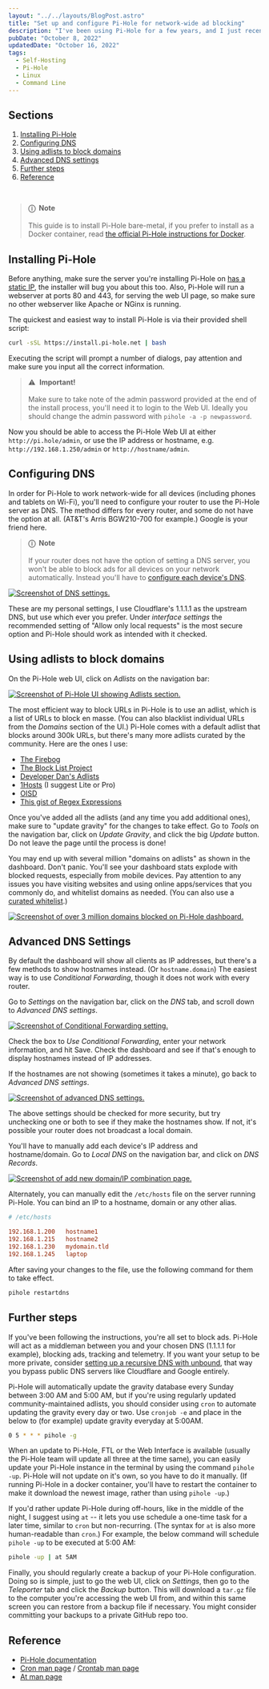 ```yaml
---
layout: "../../layouts/BlogPost.astro"
title: "Set up and configure Pi-Hole for network-wide ad blocking"
description: "I've been using Pi-Hole for a few years, and I just recently set it up again on a new machine with a new router. It's stupid easy and super effective, here's how."
pubDate: "October 8, 2022"
updatedDate: "October 16, 2022"
tags:
  - Self-Hosting
  - Pi-Hole
  - Linux
  - Command Line
---
```


## Sections

1. [Installing Pi-Hole](#install)
2. [Configuring DNS](#dns)
3. [Using adlists to block domains](#adlist)
4. [Advanced DNS settings](#advanced)
5. [Further steps](#further)
6. [Reference](#ref)

<br>

> **ⓘ &nbsp;Note**<br><br> This guide is to install Pi-Hole bare-metal, if you prefer to install as a Docker container, read <a href="https://github.com/pi-hole/docker-pi-hole/#running-pi-hole-docker" target="_blank">the official Pi-Hole instructions for Docker</a>.

<div id='install' />

## Installing Pi-Hole

Before anything, make sure the server you're installing Pi-Hole on <a href="https://arieldiaz.codes/blog/set-static-ip-debian" target="_blank">has a static IP</a>, the installer will bug you about this too. Also, Pi-Hole will run a webserver at ports 80 and 443, for serving the web UI page, so make sure no other webserver like Apache or NGinx is running.

The quickest and easiest way to install Pi-Hole is via their provided shell script:

```bash
curl -sSL https://install.pi-hole.net | bash
```

Executing the script will prompt a number of dialogs, pay attention and make sure you input all the correct information.

> &#x26a0;&#xfe0f; &nbsp;**Important!**<br><br> Make sure to take note of the admin password provided at the end of the install process, you'll need it to login to the Web UI. Ideally you should change the admin password with `pihole -a -p newpassword`.

Now you should be able to access the Pi-Hole Web UI at either `http://pi.hole/admin`, or use the IP address or hostname, e.g. `http://192.168.1.250/admin` or `http://hostname/admin`.

<div id='dns' />

## Configuring DNS

In order for Pi-Hole to work network-wide for all devices (including phones and tablets on Wi-Fi), you'll need to configure your router to use the Pi-Hole server as DNS. The method differs for every router, and some do not have the option at all. (AT&T's Arris BGW210-700 for example.) Google is your friend here.

> **ⓘ &nbsp;Note**<br><br>If your router does not have the option of setting a DNS server, you won't be able to block ads for all devices on your network automatically. Instead you'll have to <a href="https://discourse.pi-hole.net/t/how-do-i-configure-my-devices-to-use-pi-hole-as-their-dns-server/245#3-manually-configure-each-device-9" target="_blank">configure each device's DNS</a>.

<a href="/img/dns1.png" target="_blank"><img src="/img/dns1.png" alt="Screenshot of DNS settings." /></a>

These are my personal settings, I use Cloudflare's 1.1.1.1 as the upstream DNS, but use which ever you prefer. Under _interface settings_ the recommended setting of "Allow only local requests" is the most secure option and Pi-Hole should work as intended with it checked.

<div id='adlist' />

## Using adlists to block domains

On the Pi-Hole web UI, click on _Adlists_ on the navigation bar:

<a href="/img/adlist.png" target="_blank"><img src="/img/adlist.png" alt="Screenshot of Pi-Hole UI showing Adlists section." /></a>

The most efficient way to block URLs in Pi-Hole is to use an adlist, which is a list of URLs to block en masse. (You can also blacklist individual URLs from the _Domains_ section of the UI.) Pi-Hole comes with a default adlist that blocks around 300k URLs, but there's many more adlists curated by the community. Here are the ones I use:

- <a href="https://firebog.net" target="_blank">The Firebog</a>
- <a href="https://github.com/blocklistproject/Lists" target="_blank" rel="noreferrer noopener">The Block List Project</a>
- <a href="https://www.github.developerdan.com/hosts" target="_blank" rel="noreferrer noopener">Developer Dan's Adlists</a>
- <a href="https://github.com/badmojr/1Hosts" target="_blank" rel="noreferrer noopener">1Hosts</a> (I suggest Lite or Pro)
- <a href="https://oisd.nl" target="_blank" rel="noreferrer noopener">OISD</a>
- <a href="https://github.com/mmotti/pihole-regex/blob/master/regex.list" target="_blank" rel="noreferrer noopener">This gist of Regex Expressions</a>

Once you've added all the adlists (and any time you add additional ones), make sure to "update gravity" for the changes to take effect. Go to _Tools_ on the navigation bar, click on _Update Gravity_, and click the big _Update_ button. Do not leave the page until the process is done!

You may end up with several million "domains on adlists" as shown in the dashboard. Don't panic. You'll see your dashboard stats explode with blocked requests, especially from mobile devices. Pay attention to any issues you have visiting websites and using online apps/services that you commonly do, and whitelist domains as needed. (You can also use a <a href="https://github.com/anudeepND/whitelist" target="_blank">curated whitelist</a>.)

<a href="/img/adlist.png" target="_blank"><img src="/img/blocked.png" alt="Screenshot of over 3 million domains blocked on Pi-Hole dashboard." /></a>

<div id='advanced' />

## Advanced DNS Settings

By default the dashboard will show all clients as IP addresses, but there's a few methods to show hostnames instead. (Or `hostname.domain`) The easiest way is to use _Conditional Forwarding_, though it does not work with every router.

Go to _Settings_ on the navigation bar, click on the _DNS_ tab, and scroll down to _Advanced DNS settings_.

<a href="/img/dns2.png" target="_blank"><img src="/img/dns2.png" alt="Screenshot of Conditional Forwarding setting." /></a>

Check the box to _Use Conditional Forwarding_, enter your network information, and hit Save. Check the dashboard and see if that's enough to display hostnames instead of IP addresses.

If the hostnames are not showing (sometimes it takes a minute), go back to _Advanced DNS settings_.

<a href="/img/dns3.png" target="_blank"><img src="/img/dns3.png" alt="Screenshot of advanced DNS settings." /></a>

The above settings should be checked for more security, but try unchecking one or both to see if they make the hostnames show. If not, it's possible your router does not broadcast a local domain.

You'll have to manually add each device's IP address and hostname/domain. Go to _Local DNS_ on the navigation bar, and click on _DNS Records_.

<a href="/img/dns4.png" target="_blank"><img src="/img/dns4.png" alt="Screenshot of add new domain/IP combination page." /></a>

Alternately, you can manually edit the `/etc/hosts` file on the server running Pi-Hole. You can bind an IP to a hostname, domain or any other alias.

```ini
# /etc/hosts

192.168.1.200   hostname1
192.168.1.215   hostname2
192.168.1.230   mydomain.tld
192.168.1.245   laptop
```

After saving your changes to the file, use the following command for them to take effect.

```bash
pihole restartdns
```

<div id='further' />

## Further steps

If you've been following the instructions, you're all set to block ads. Pi-Hole will act as a middleman between you and your chosen DNS (1.1.1.1 for example), blocking ads, tracking and telemetry. If you want your setup to be more private, consider <a href="https://docs.pi-hole.net/guides/dns/unbound/#setting-up-pi-hole-as-a-recursive-dns-server-solution" target="_blank">setting up a recursive DNS with unbound</a>, that way you bypass public DNS servers like Cloudflare and Google entirely.

Pi-Hole will automatically update the gravity database every Sunday between 3:00 AM and 5:00 AM, but if you're using regularly updated community-maintained adlists, you should consider using `cron` to automate updating the gravity every day or two. Use `cronjob -e` and place in the below to (for example) update gravity everyday at 5:00AM.

```bash
0 5 * * * pihole -g
```

When an update to Pi-Hole, FTL or the Web Interface is available (usually the Pi-Hole team will update all three at the time same), you can easily update your Pi-Hole instance in the terminal by using the command `pihole -up`. Pi-Hole will not update on it's own, so you have to do it manually. (If running Pi-Hole in a docker container, you'll have to restart the container to make it download the newest image, rather than using `pihole -up`.)

If you'd rather update Pi-Hole during off-hours, like in the middle of the night, I suggest using `at` -- it lets you use schedule a one-time task for a later time, similar to `cron` but non-recurring. (The syntax for `at` is also more human-readable than `cron`.) For example, the below command will schedule `pihole -up` to be executed at 5:00 AM:

```bash
pihole -up | at 5AM
```

Finally, you should regularly create a backup of your Pi-Hole configuration. Doing so is simple, just to go the web UI, click on _Settings_, then go to the _Teleporter_ tab and click the _Backup_ button. This will download a `tar.gz` file to the computer you're accessing the web UI from, and within this same screen you can restore from a backup file if necessary. You might consider committing your backups to a private GitHub repo too.

<div id='ref' />

## Reference

- <a href="https://docs.pi-hole.net" target="_blank">Pi-Hole documentation</a>
- <a href="https://man7.org/linux/man-pages/man8/cron.8.html" target="_blank">Cron man page</a> / <a href="https://man7.org/linux/man-pages/man5/crontab.5.html" target="_blank">Crontab man page</a>
- <a href="https://man7.org/linux/man-pages/man1/at.1p.html" target="_blank">At man page</a>
